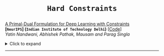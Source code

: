 # <p align=center>`Hard Constraints` </p>





[A Primal-Dual Formulation for Deep Learning with Constraints](https://papers.nips.cc/paper/2019/file/cf708fc1decf0337aded484f8f4519ae-Paper.pdf)  
**[`NeurIPS`] (`Indian Institute of Technology Delhi`)** [[Code](https://github.com/dair-iitd/dl-with-constraints)]  
*Yatin Nandwani, Abhishek Pathak, Mausam and Parag Singla*

<details><summary>Click to expand</summary><p>

> **Summary**



</p></details>

---
